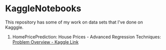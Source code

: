 # KaggleNotebooks
This repository has some of my work on data sets that I've done on Kagggle.  
  
1. HomePricePrediction: House Prices - Advanced Regression Techniques: [Problem Overview - Kaggle Link](https://www.kaggle.com/c/house-prices-advanced-regression-techniques)